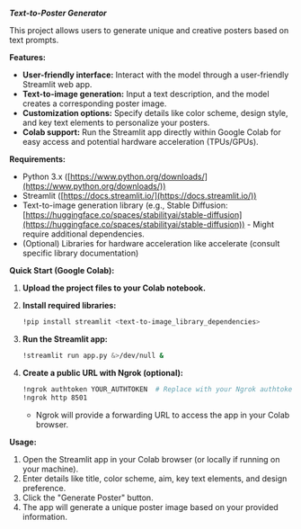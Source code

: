 

***Text-to-Poster Generator***

This project allows users to generate unique and creative posters based on text prompts. 

**Features:**

* **User-friendly interface:** Interact with the model through a user-friendly Streamlit web app.
* **Text-to-image generation:** Input a text description, and the model creates a corresponding poster image.
* **Customization options:** Specify details like color scheme, design style, and key text elements to personalize your posters.
* **Colab support:** Run the Streamlit app directly within Google Colab for easy access and potential hardware acceleration (TPUs/GPUs).

**Requirements:**

* Python 3.x ([https://www.python.org/downloads/](https://www.python.org/downloads/))
* Streamlit ([https://docs.streamlit.io/](https://docs.streamlit.io/))
* Text-to-image generation library (e.g., Stable Diffusion: [https://huggingface.co/spaces/stabilityai/stable-diffusion](https://huggingface.co/spaces/stabilityai/stable-diffusion)) - Might require additional dependencies.
* (Optional) Libraries for hardware acceleration like accelerate (consult specific library documentation)

**Quick Start (Google Colab):**

1. **Upload the project files to your Colab notebook.**
2. **Install required libraries:**

   ```bash
   !pip install streamlit <text-to-image_library_dependencies>
   ```

3. **Run the Streamlit app:**

   ```bash
   !streamlit run app.py &>/dev/null &
   ```

4. **Create a public URL with Ngrok (optional):**

   ```bash
   !ngrok authtoken YOUR_AUTHTOKEN  # Replace with your Ngrok authtoken
   !ngrok http 8501
   ```

   - Ngrok will provide a forwarding URL to access the app in your Colab browser.

**Usage:**

1. Open the Streamlit app in your Colab browser (or locally if running on your machine).
2. Enter details like title, color scheme, aim, key text elements, and design preference.
3. Click the "Generate Poster" button.
4. The app will generate a unique poster image based on your provided information.






